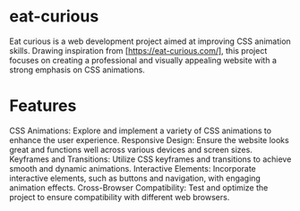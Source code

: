 # eat-curious
Eat curious is a web development project aimed at improving CSS animation skills. Drawing inspiration from [https://eat-curious.com/], this project focuses on creating a professional and visually appealing website with a strong emphasis on CSS animations.

# Features
CSS Animations: Explore and implement a variety of CSS animations to enhance the user experience.
Responsive Design: Ensure the website looks great and functions well across various devices and screen sizes.
Keyframes and Transitions: Utilize CSS keyframes and transitions to achieve smooth and dynamic animations.
Interactive Elements: Incorporate interactive elements, such as buttons and navigation, with engaging animation effects.
Cross-Browser Compatibility: Test and optimize the project to ensure compatibility with different web browsers.

